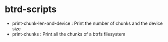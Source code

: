 # btrd-scripts

- print-chunk-len-and-device : Print the number of chunks and the device size
- print-chunks               : Print all the chunks of a btrfs filesystem
